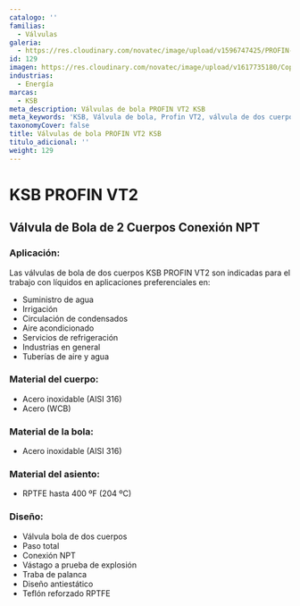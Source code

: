 ```yaml
---
catalogo: ''
familias:
  - Válvulas
galeria:
  - https://res.cloudinary.com/novatec/image/upload/v1596747425/PROFIN-gigapixel-scale-4_00x_m7jkja.png
id: 129
imagen: https://res.cloudinary.com/novatec/image/upload/v1617735180/Copia_de_Dise%C3%B1o_sin_t%C3%ADtulo_35_xz8oow.png
industrias:
  - Energía
marcas:
  - KSB
meta_description: Válvulas de bola PROFIN VT2 KSB
meta_keywords: 'KSB, Válvula de bola, Profin VT2, válvula de dos cuerpos'
taxonomyCover: false
title: Válvulas de bola PROFIN VT2 KSB
titulo_adicional: ''
weight: 129
---
```




# **KSB PROFIN VT2**

## Válvula de Bola de 2 Cuerpos Conexión NPT

### Aplicación:

Las válvulas de bola de dos cuerpos KSB PROFIN VT2 son indicadas para el trabajo con líquidos en aplicaciones preferenciales en: 

* Suministro de agua 
* Irrigación 
* Circulación de condensados 
* Aire acondicionado 
* Servicios de refrigeración 
* Industrias en general 
* Tuberías de aire y agua 

### **Material del cuerpo:**

* Acero inoxidable (AISI 316)
* Acero (WCB)

### **Material de la bola:**

* Acero inoxidable (AISI 316)

### **Material del asiento:**

* RPTFE hasta 400 ºF (204 ºC)

### **Diseño:**

* Válvula bola de dos cuerpos
* Paso total
* Conexión NPT
* Vástago a prueba de explosión
* Traba de palanca
* Diseño antiestático
* Teflón reforzado RPTFE
